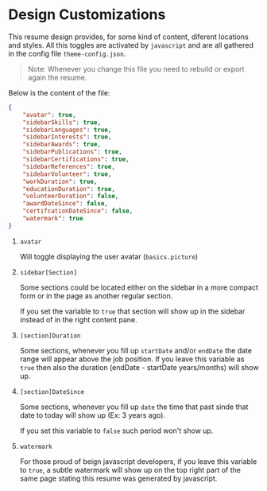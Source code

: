 # Design Customizations

This resume design provides, for some kind of content, diferent locations and styles.
All this toggles are activated by `javascript` and are all gathered in the config file `theme-config.json`.

> Note: Whenever you change this file you need to rebuild or export again the resume.

Below is the content of the file:

```json
{
    "avatar": true,
    "sidebarSkills": true,
    "sidebarLanguages": true,
    "sidebarInterests": true,
    "sidebarAwards": true,
    "sidebarPublications": true,
    "sidebarCertifications": true,
    "sidebarReferences": true,
    "sidebarVolunteer": true,
    "workDuration": true,
    "educationDuration": true,
    "volunteerDuration": false,
    "awardDateSince": false,
    "certifcationDateSince": false,
    "watermark": true
}
```


1. `avatar`

   Will toggle displaying the user avatar (`basics.picture`)

2. `sidebar[Section]`

   Some sections could be located either on the sidebar in a more compact form or in the page as another regular section.

   If you set the variable to `true` that section will show up in the sidebar instead of in the right content pane.

3. `[section]Duration`

   Some sections, whenever you fill up `startDate` and/or `endDate` the date range will appear above the job position. If you leave this variable as `true` then also the duration (endDate - startDate years/months) will show up.

4. `[section]DateSince`

   Some sections, whenever you fill up `date` the time that past sinde that date to today will show up (Ex: 3 years ago).

   If you set this variable to `false` such period won't show up.

5. `watermark`

   For those proud of beign javascript developers, if you leave this variable to `true`, a subtle watermark will show up on the top right part of the same page stating this resume was generated by javascript.
